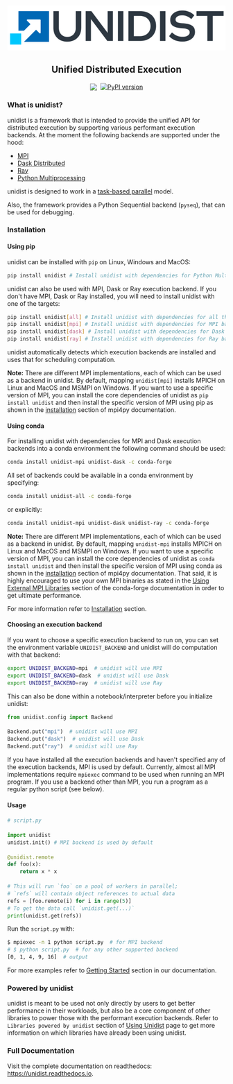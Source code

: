 <p align="center">
    <a href="https://unidist.readthedocs.io"><img alt="" src="https://github.com/modin-project/unidist/blob/d17f0da551846277c9d56a7f5e7d8f244c09d660/docs/img/unidist-logo-simple-628x128.png?raw=true"></a>
</p>
<h2 align="center">Unified Distributed Execution</h2>

<p align="center">
<a href="https://github.com/modin-project/unidist/actions"><img src="https://github.com/modin-project/unidist/actions/workflows/ci.yml/badge.svg" align="center"></a>
<a href="https://unidist.readthedocs.io/en/latest/?badge=latest"><img alt="" src="https://readthedocs.org/projects/unidist/badge/?version=latest" align="center"></a>
<a href="https://pypi.org/project/unidist/"><img src="https://badge.fury.io/py/unidist.svg" alt="PyPI version" align="center"></a>
</p>

### What is unidist?

unidist is a framework that is intended to provide the unified API for distributed execution by supporting various performant execution backends. At the moment the following backends are supported under the hood:

* [MPI](https://www.mpi-forum.org/)
* [Dask Distributed](https://distributed.dask.org/en/latest/)
* [Ray](https://docs.ray.io/en/master/index.html)
* [Python Multiprocessing](https://docs.python.org/3/library/multiprocessing.html)

unidist is designed to work in a [task-based parallel](https://en.wikipedia.org/wiki/Task_parallelism) model.

Also, the framework provides a Python Sequential backend (`pyseq`), that can be used for debugging.

### Installation

#### Using pip

unidist can be installed with `pip` on Linux, Windows and MacOS:

```bash
pip install unidist # Install unidist with dependencies for Python Multiprocessing and Python Sequential backends
```

unidist can also be used with MPI, Dask or Ray execution backend.
If you don't have MPI, Dask or Ray installed, you will need to install unidist with one of the targets:

```bash
pip install unidist[all] # Install unidist with dependencies for all the backends
pip install unidist[mpi] # Install unidist with dependencies for MPI backend
pip install unidist[dask] # Install unidist with dependencies for Dask backend
pip install unidist[ray] # Install unidist with dependencies for Ray backend
```

unidist automatically detects which execution backends are installed and uses that for scheduling computation.

**Note:** There are different MPI implementations, each of which can be used as a backend in unidist.
By default, mapping `unidist[mpi]` installs MPICH on Linux and MacOS and MSMPI on Windows. If you want to use
a specific version of MPI, you can install the core dependencies of unidist as `pip install unidist` and then
install the specific version of MPI using pip as shown in the [installation](https://mpi4py.readthedocs.io/en/latest/install.html)
section of mpi4py documentation.

#### Using conda

For installing unidist with dependencies for MPI and Dask execution backends into a conda environment
the following command should be used:

```bash
conda install unidist-mpi unidist-dask -c conda-forge
```

All set of backends could be available in a conda environment by specifying:

```bash
conda install unidist-all -c conda-forge
```

or explicitly:

```bash
conda install unidist-mpi unidist-dask unidist-ray -c conda-forge
```

**Note:** There are different MPI implementations, each of which can be used as a backend in unidist.
By default, mapping `unidist-mpi` installs MPICH on Linux and MacOS and MSMPI on Windows. If you want to use
a specific version of MPI, you can install the core dependencies of unidist as `conda install unidist` and then
install the specific version of MPI using conda as shown in the [installation](https://mpi4py.readthedocs.io/en/latest/install.html)
section of mpi4py documentation. That said, it is highly encouraged to use your own MPI binaries as stated in the
[Using External MPI Libraries](https://conda-forge.org/docs/user/tipsandtricks.html#using-external-message-passing-interface-mpi-libraries)
section of the conda-forge documentation in order to get ultimate performance.

For more information refer to [Installation](https://unidist.readthedocs.io/en/latest/installation.html) section.

#### Choosing an execution backend

If you want to choose a specific execution backend to run on,
you can set the environment variable `UNIDIST_BACKEND` and unidist will do computation with that backend:

```bash
export UNIDIST_BACKEND=mpi  # unidist will use MPI
export UNIDIST_BACKEND=dask  # unidist will use Dask
export UNIDIST_BACKEND=ray  # unidist will use Ray
```

This can also be done within a notebook/interpreter before you initialize unidist:

```python
from unidist.config import Backend

Backend.put("mpi")  # unidist will use MPI
Backend.put("dask")  # unidist will use Dask
Backend.put("ray")  # unidist will use Ray
```

If you have installed all the execution backends and haven't specified any of the execution backends, MPI is used by default.
Currently, almost all MPI implementations require ``mpiexec`` command to be used when running an MPI program.
If you use a backend other than MPI, you run a program as a regular python script (see below).

#### Usage

```python
# script.py

import unidist
unidist.init() # MPI backend is used by default

@unidist.remote
def foo(x):
    return x * x

# This will run `foo` on a pool of workers in parallel;
# `refs` will contain object references to actual data
refs = [foo.remote(i) for i in range(5)]
# To get the data call `unidist.get(...)`
print(unidist.get(refs))
```

Run the `script.py` with:

```bash
$ mpiexec -n 1 python script.py  # for MPI backend
# $ python script.py  # for any other supported backend
[0, 1, 4, 9, 16]  # output
```

For more examples refer to [Getting Started](https://unidist.readthedocs.io/en/latest/getting_started.html) section
in our documentation.

### Powered by unidist

unidist is meant to be used not only directly by users to get better performance in their workloads,
but also be a core component of other libraries to power those with the performant execution backends.
Refer to `Libraries powered by unidist` section of [Using Unidist](https://unidist.readthedocs.io/en/latest/using_unidist/index.html) page
to get more information on which libraries have already been using unidist.

### Full Documentation

Visit the complete documentation on readthedocs: https://unidist.readthedocs.io.
